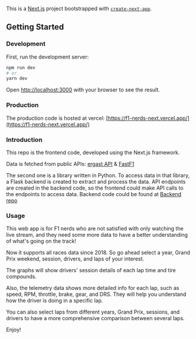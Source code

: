 This is a [Next.js](https://nextjs.org/) project bootstrapped with [`create-next-app`](https://github.com/vercel/next.js/tree/canary/packages/create-next-app).

## Getting Started

### Development

First, run the development server:

```bash
npm run dev
# or
yarn dev
```

Open [http://localhost:3000](http://localhost:3000) with your browser to see the result.

### Production

The production code is hosted at vercel:
[https://f1-nerds-next.vercel.app/](https://f1-nerds-next.vercel.app/)

### Introduction

This repo is the frontend code, developed using the Next.js framework.

Data is fetched from public APIs: [ergast API](https://ergast.com/mrd/) & [FastF1](https://theoehrly.github.io/Fast-F1/legacy.html)

The second one is a library written in Python. To access data in that library, a Flask backend is created to extract and process the data. API endpoints are created in the backend code, so the frontend could make API calls to the endpoints to access data. Backend code could be found at [Backend repo](https://github.com/WeikeShi0730/f1-nerds-flask)

### Usage

This web app is for F1 nerds who are not satisfied with only watching the live stream, and they need some more data to have a better understanding of what's going on the track!

Now it supports all races data since 2018. So go ahead select a year, Grand Prix weekend, session, drivers, and laps of your interest.

The graphs will show drivers' session details of each lap time and tire compounds.

Also, the telemetry data shows more detailed info for each lap, such as speed, RPM, throttle, brake, gear, and DRS. They will help you understand how the driver is doing in a specific lap.

You can also select laps from different years, Grand Prix, sessions, and drivers to have a more comprehensive comparison between several laps.

Enjoy!
